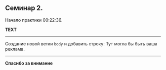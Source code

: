 ## Семинар 2.
Начало практики 00:22:36.

**TEXT**

---

Создание новой ветки `body` и добавить строку:
Тут могла бы быть ваша реклама.

---


**Спасибо за внимание**